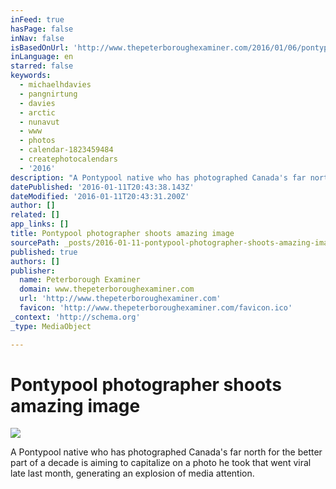 ```yaml
---
inFeed: true
hasPage: false
inNav: false
isBasedOnUrl: 'http://www.thepeterboroughexaminer.com/2016/01/06/pontypool-photographers-striking-arctic-photo-to-be-used-in-calendar'
inLanguage: en
starred: false
keywords:
  - michaelhdavies
  - pangnirtung
  - davies
  - arctic
  - nunavut
  - www
  - photos
  - calendar-1823459484
  - createphotocalendars
  - '2016'
description: "A Pontypool native who has photographed Canada's far north for the better part of a decade is aiming to capitalize on a photo he took that went viral late last month, generating an explosion of media attention."
datePublished: '2016-01-11T20:43:38.143Z'
dateModified: '2016-01-11T20:43:31.200Z'
author: []
related: []
app_links: []
title: Pontypool photographer shoots amazing image
sourcePath: _posts/2016-01-11-pontypool-photographer-shoots-amazing-image.md
published: true
authors: []
publisher:
  name: Peterborough Examiner
  domain: www.thepeterboroughexaminer.com
  url: 'http://www.thepeterboroughexaminer.com'
  favicon: 'http://www.thepeterboroughexaminer.com/favicon.ico'
_context: 'http://schema.org'
_type: MediaObject

---
```

# Pontypool photographer shoots amazing image

<article style=""><img src="https://s3-us-west-2.amazonaws.com/the-grid-img/p/367fc3aaad6da0c068b91d666d7ac154b8688442.jpg" /></article>

A Pontypool native who has photographed Canada's far north for the better part of a decade is aiming to capitalize on a photo he took that went viral late last month, generating an explosion of media attention.